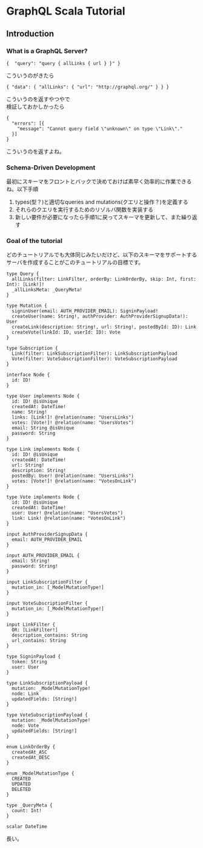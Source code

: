 # GraphQL Scala Tutorial

## Introduction

### What is a GraphQL Server?
```
{  "query": "query { allLinks { url } }" }
```
こういうのがきたら
```
{ "data": { "allLinks": { "url": "http://graphql.org/" } } }
```
こういうのを返すやつやで  
検証しておかしかったら
```
{
  "errors": [{
    "message": "Cannot query field \"unknown\" on type \"Link\"."
  }]
}
```
こういうのを返すよね。

### Schema-Driven Development
最初にスキーマをフロントとバックで決めておけば素早く効率的に作業できるね。以下手順
1. types(型？)と適切なqueries and mutations(クエリと操作？)を定義する
2. それらのクエリを実行するためのリゾルバ関数を実装する
3. 新しい要件が必要になったら手順1に戻ってスキーマを更新して、また繰り返す

### Goal of the tutorial
どのチュートリアルでも大体同じみたいだけど、以下のスキーマをサポートするサーバを作成することがこのチュートリアルの目標です。
```
type Query {
  allLinks(filter: LinkFilter, orderBy: LinkOrderBy, skip: Int, first: Int): [Link!]!
  _allLinksMeta: _QueryMeta!
}

type Mutation {
  signinUser(email: AUTH_PROVIDER_EMAIL): SigninPayload!
  createUser(name: String!, authProvider: AuthProviderSignupData!): User
  createLink(description: String!, url: String!, postedById: ID): Link
  createVote(linkId: ID, userId: ID): Vote
}

type Subscription {
  Link(filter: LinkSubscriptionFilter): LinkSubscriptionPayload
  Vote(filter: VoteSubscriptionFilter): VoteSubscriptionPayload
}

interface Node {
  id: ID!
}

type User implements Node {
  id: ID! @isUnique
  createdAt: DateTime!
  name: String!
  links: [Link!]! @relation(name: "UsersLinks")
  votes: [Vote!]! @relation(name: "UsersVotes")
  email: String @isUnique
  password: String
}

type Link implements Node {
  id: ID! @isUnique
  createdAt: DateTime!
  url: String!
  description: String!
  postedBy: User! @relation(name: "UsersLinks")
  votes: [Vote!]! @relation(name: "VotesOnLink")
}

type Vote implements Node {
  id: ID! @isUnique
  createdAt: DateTime!
  user: User! @relation(name: "UsersVotes")
  link: Link! @relation(name: "VotesOnLink")
}

input AuthProviderSignupData {
  email: AUTH_PROVIDER_EMAIL
}

input AUTH_PROVIDER_EMAIL {
  email: String!
  password: String!
}

input LinkSubscriptionFilter {
  mutation_in: [_ModelMutationType!]
}

input VoteSubscriptionFilter {
  mutation_in: [_ModelMutationType!]
}

input LinkFilter {
  OR: [LinkFilter!]
  description_contains: String
  url_contains: String
}

type SigninPayload {
  token: String
  user: User
}

type LinkSubscriptionPayload {
  mutation: _ModelMutationType!
  node: Link
  updatedFields: [String!]
}

type VoteSubscriptionPayload {
  mutation: _ModelMutationType!
  node: Vote
  updatedFields: [String!]
}

enum LinkOrderBy {
  createdAt_ASC
  createdAt_DESC
}

enum _ModelMutationType {
  CREATED
  UPDATED
  DELETED
}

type _QueryMeta {
  count: Int!
}

scalar DateTime
```
長い。
